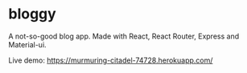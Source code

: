 # bloggy
A not-so-good blog app. Made with React, React Router, Express and Material-ui.

Live demo: https://murmuring-citadel-74728.herokuapp.com/